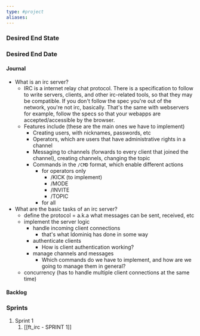 ```yaml
---
type: #project 
aliases:
---
```

### Desired End State
### Desired End Date
#### Journal
- What is an irc server?
	- IRC is a internet relay chat protocol. There is a specification to follow to write servers, clients, and other irc-related tools, so that they may be compatible. If you don't follow the spec you're out of the network, you're not irc, basically. That's the same with webservers for example, follow the specs so that your webapps are accepted/accessible by the browser.
	- Features include (these are the main ones we have to implement)
		- Creating users, with nicknames, passwords, etc
		- Operators, which are users that have administrative rights in a channel
		- Messaging to channels (forwards to every client that joined the channel), creating channels, changing the topic
		- Commands in the `/CMD` format, which enable different actions
			- for operators only
				- /KICK (to implement)
				- /MODE
				- /INVITE
				- /TOPIC
			- for all
- What are the basic tasks of an irc server?
	- define the protocol = a.k.a what messages can be sent, received, etc
	- implement the server logic
		- handle incoming client connections
			- that's what ldominiq has done in some way
		- authenticate clients
			- How is client authentication working?
		- manage channels and messages
			- Which commands do we have to implement, and how are we going to manage them in general?
	- concurrency (has to handle multiple client connections at the same time)
#### Backlog
### Sprints
1. Sprint 1
	1. [[ft_irc - SPRINT 1]]